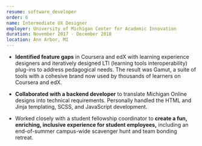 ```yaml
---
resume: software_developer
order: 6
name: Intermediate UX Designer
employer: University of Michigan Center for Academic Innovation
duration: November 2017 - December 2018
location: Ann Arbor, MI
---
```


- **Identified feature gaps** in Coursera and edX with learning experience designers and iteratively designed LTl (learning tools interoperability) plug-ins to address pedagogical needs. The result was Gamut, a suite of tools with a cohesive brand now used by thousands of learners on Coursera and edX.

- **Collaborated with a backend developer** to translate Michigan Online designs into technical requirements. Personally handled the HTML and Jinja templating, SCSS, and JavaScript development.

- Worked closely with a student fellowship coordinator to **create a fun, enriching, inclusive experience for student employees,** including an end-of-summer campus-wide scavenger hunt and team bonding retreat.
